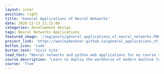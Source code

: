 ```yaml
---
layout: inner
position: right
title: 'General Applications of Neural Networks'
date: 2020-12-13 21:15:00
categories: development design
tags: Neural Networks Applications
featured_image: '/img/posts/general_applications_of_neural_networks.PNG'
project_link: 'https://wesleybeckner.github.io/general_applications_of_neural_networks/'
button_icon: 'code'
button_text: 'Visit Site'
lead_text: "Neural networks and python web applications for my course series in data science for engineers at the UW-GIX"
course_description: "Learn to deploy the workhorse of modern machine learning frameworks: neural networks"
course: 'True'
---
```

